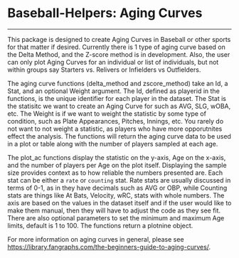 # Baseball-Helpers: Aging Curves
*****

This package is designed to create Aging Curves in Baseball or other sports for that matter if desired. Currently there is 1 type of aging curve based on the Delta Method, and the Z-score method is in development. Also, the user can only plot Aging Curves for an individual or list of individuals, but not within groups say Starters vs. Relivers or Infielders vs Outfielders. 

The aging curve functions (delta_method and zscore_method) take an Id, a Stat, and an optional Weight argument. The Id, defined as playerid in the functions, is the unique identifier for each player in the dataset. The Stat is the statisitc we want to create an Aging Curve for such as AVG, SLG, wOBA, etc. The Weight is if we want to weight the statistic by some type of condition, such as Plate Appearances, Pitches, Innings, etc. You rarely do not want to not weight a statistic, as players who have more opporutnites effect the analysis.  The functions will return the aging curve data to be used in a plot or table along with the number of players sampled at each age.

The plot_ac functions display the statistic on the y-axis, Age on the x-axis, and the number of players per Age on the plot itself. Displaying the sample size provides context as to how reliable the numbers presented are. Each stat can be either a `rate` or `counting` stat. Rate stats are usually discussed in terms of 0-1, as in they have decimals such as AVG or OBP, while Counting stats are things like At Bats, Velocity, wRC, stats with whole numbers. The axis are based on the values in the dataset itself and if the user would like to make them manual, then they will have to adjust the code as they see fit. There are also optional parameters to set the minimum and maximum Age limits, default is 1 to 100. The functions return a plotnine object.

For more information on aging curves in general, please see https://library.fangraphs.com/the-beginners-guide-to-aging-curves/.
